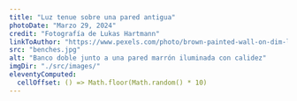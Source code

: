 ```yaml
---
title: "Luz tenue sobre una pared antigua"
photoDate: "Marzo 29, 2024"
credit: "Fotografía de Lukas Hartmann"
linkToAuthor: "https://www.pexels.com/photo/brown-painted-wall-on-dim-light-1055613/"
src: "benches.jpg"
alt: "Banco doble junto a una pared marrón iluminada con calidez"
imgDir: "./src/images/"
eleventyComputed:
  cellOffset: () => Math.floor(Math.random() * 10)
---
```

